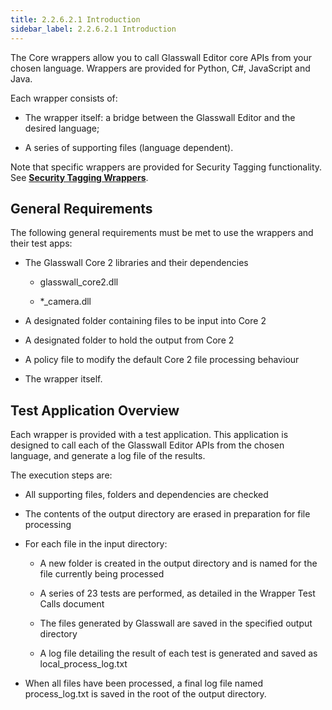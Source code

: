 ```yaml
---
title: 2.2.6.2.1 Introduction
sidebar_label: 2.2.6.2.1 Introduction
---
```

The Core wrappers allow you to call Glasswall Editor core APIs from your chosen language. Wrappers are provided for Python, C#, JavaScript and Java.

Each wrapper consists of:

- The wrapper itself: a bridge between the Glasswall Editor and the desired language;

- A series of supporting files (language dependent).

Note that specific wrappers are provided for Security Tagging functionality. See [**Security Tagging Wrappers**](../2_2_6_1-api/2_2_6_1_3-securitytagging/2_2_6_1_3-1-introduction.md).

## General Requirements

The following general requirements must be met to use the wrappers and their test apps:

- The Glasswall Core 2 libraries and their dependencies

  - glasswall\_core2.dll

  - \*\_camera.dll

- A designated folder containing files to be input into Core 2

- A designated folder to hold the output from Core 2

- A policy file to modify the default Core 2 file processing behaviour

- The wrapper itself.

## Test Application Overview

Each wrapper is provided with a test application. This application is designed to call each of the Glasswall Editor APIs from the chosen language, and generate a log file of the results.

The execution steps are:

- All supporting files, folders and dependencies are checked

- The contents of the output directory are erased in preparation for file processing

- For each file in the input directory:

  - A new folder is created in the output directory and is named for the file currently being processed

  - A series of 23 tests are performed, as detailed in the Wrapper Test Calls document

  - The files generated by Glasswall are saved in the specified output directory

  - A log file detailing the result of each test is generated and saved as local\_process\_log.txt

- When all files have been processed, a final log file named process\_log.txt is saved in the root of the output directory.